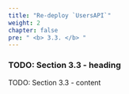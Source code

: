 ```yaml
---
title: "Re-deploy `UsersAPI`"
weight: 2
chapter: false
pre: " <b> 3.3. </b> "
---
```


### TODO: Section 3.3 - heading

TODO: Section 3.3 - content
